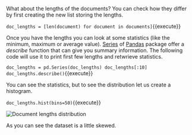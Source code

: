 What about the lengths of the documents? You can check how they differ by first creating the new list storing the lengths.

`doc_lengths = [len(document) for document in documents]`{{execute}}

Once you have the lengths you can look at some statistics (like the minimum, maximum or average value). [Series](https://pandas.pydata.org/pandas-docs/stable/generated/pandas.Series.html) of [Pandas](https://pandas.pydata.org/) package offer a *describe* function that can give you summary information. The following code will use it to print first few lengths and retwrieve statistics.

`doc_lengths = pd.Series(doc_lengths)
doc_lengths[:10]
doc_lengths.describe()`{{execute}}

You can see the statistics, but to see the distribution let us create a histogram.

`doc_lengths.hist(bins=50)`{{execute}}

<img src="/basiafusinska/courses/nlp-with-python/text-cleaning/assets/doc_lengths.png" alt="Document lengths distribution">

As you can see the dataset is a little skewed.
